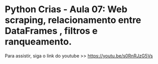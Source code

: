 # Python Crias - Aula 07: Web scraping, relacionamento entre DataFrames , filtros e ranqueamento.

Para assistir, siga o link do youtube >> https://youtu.be/s0RnRJzG5Vs
